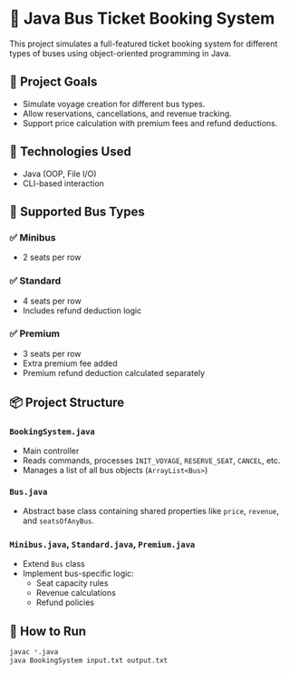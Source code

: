 # 🚌 Java Bus Ticket Booking System

This project simulates a full-featured ticket booking system for different types of buses using object-oriented programming in Java.

## 🎯 Project Goals
- Simulate voyage creation for different bus types.
- Allow reservations, cancellations, and revenue tracking.
- Support price calculation with premium fees and refund deductions.

## 🧰 Technologies Used
- Java (OOP, File I/O)
- CLI-based interaction

## 🚦 Supported Bus Types
### ✅ Minibus
- 2 seats per row

### ✅ Standard
- 4 seats per row
- Includes refund deduction logic

### ✅ Premium
- 3 seats per row
- Extra premium fee added
- Premium refund deduction calculated separately

## 📦 Project Structure

### `BookingSystem.java`
- Main controller
- Reads commands, processes `INIT_VOYAGE`, `RESERVE_SEAT`, `CANCEL`, etc.
- Manages a list of all bus objects (`ArrayList<Bus>`)

### `Bus.java`
- Abstract base class containing shared properties like `price`, `revenue`, and `seatsOfAnyBus`.

### `Minibus.java`, `Standard.java`, `Premium.java`
- Extend `Bus` class
- Implement bus-specific logic:
  - Seat capacity rules
  - Revenue calculations
  - Refund policies

## 🚀 How to Run

```bash
javac *.java
java BookingSystem input.txt output.txt
